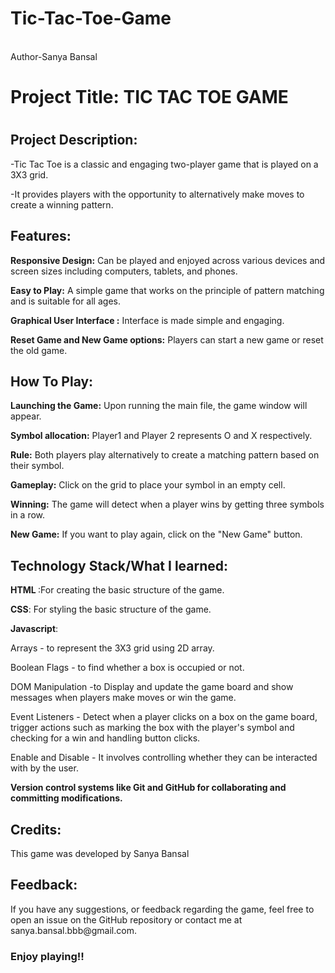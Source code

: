# Tic-Tac-Toe-Game
<br>
Author-Sanya Bansal
<br>
<h1><b>Project Title: TIC TAC TOE GAME</b><h1>
  <h2>Project Description:</h2> 
  <p>       -Tic Tac Toe is a classic and engaging two-player game that is played on a 3X3 grid.</p>
  <p>       -It provides players with the opportunity to alternatively make  moves to create a winning pattern.</p>

  <h2>Features:</h2>
  <p>       <b>Responsive Design:</b> Can be played and enjoyed across various devices and screen sizes including computers, tablets, and phones. </p>
  <p>       <b>Easy to Play:</b> A simple game that works on the principle of pattern matching and is suitable for all ages.</p>
  <p>       <b>Graphical User Interface :</b> Interface is made simple and engaging.</p>
  <p>       <b>Reset Game and New Game options:</b> Players can start a new game or reset the old game. </p>
  <h2>How To Play:</h2>
  <p>       <b>Launching the Game:</b> Upon running the main file, the game window will appear.</p>
  <p>       <b>Symbol allocation:</b> Player1 and Player 2 represents O and X respectively.</p>
  <p>       <b>Rule:</b> Both players play alternatively to create a matching pattern based on their symbol.</p>    
  <p>       <b>Gameplay:</b> Click on the grid to place your symbol in an empty cell.</p>
  <p>       <b>Winning:</b> The game will detect when a player wins by getting three symbols in a row.</p>
  <p>       <b>New Game:</b> If you want to play again, click on the "New Game" button.</b></p>

  <h2>Technology Stack/What I learned:</h2>
  <p>      <b>HTML </b>:For creating the basic structure of the game.</p>
  <p>      <b> CSS</b>: For styling the basic structure of the game.</p>
  <p>      <b> Javascript</b>: </p>
            <p>Arrays - to represent the 3X3 grid using 2D array.</p>
            <p>Boolean Flags - to find whether a box is occupied or not.</p>     
            <p>DOM Manipulation -to Display and update the game board and show messages when players make moves or win the game.</p>  
            <p> Event Listeners - Detect when a player clicks on a box on the game board, trigger actions such as marking the box with the player's symbol and checking for a win and  handling button clicks.</p>  
            <p>Enable and Disable - It involves controlling whether they can be interacted with by the user.</p>  
            
  <p>      <b> Version control systems like Git and GitHub for collaborating and committing modifications.</b></p>

  <h2>Credits:</h2>
           <p> This game was developed by Sanya Bansal </p> 

  <h2>Feedback:</h2>
          <p>If you have any suggestions, or feedback regarding the game, feel free to open an issue on the GitHub repository or contact me at sanya.bansal.bbb@gmail.com.</p>

  <h3>Enjoy playing!!</h3>

  


